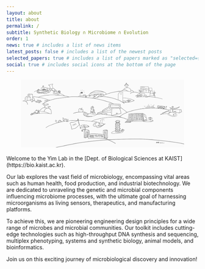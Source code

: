 ```yaml
---
layout: about
title: about
permalink: /
subtitle: Synthetic Biology ∩ Microbiome ∩ Evolution
order: 1
news: true # includes a list of news items
latest_posts: false # includes a list of the newest posts
selected_papers: true # includes a list of papers marked as "selected={true}"
social: true # includes social icons at the bottom of the page
---
```


<center><img src="../assets/img/kaist_image.png" width="85%" height="85%"/></center>

<br>
Welcome to the Yim Lab in the [Dept. of Biological Sciences at KAIST](https://bio.kaist.ac.kr).

Our lab explores the vast field of microbiology, encompassing vital areas such as human health, food production, and industrial biotechnology. We are dedicated to unraveling the genetic and microbial components influencing microbiome processes, with the ultimate goal of harnessing microorganisms as living sensors, therapeutics, and manufacturing platforms.

To achieve this, we are pioneering engineering design principles for a wide range of microbes and microbial communities. Our toolkit includes cutting-edge technologies such as high-throughput DNA synthesis and sequencing, multiplex phenotyping, systems and synthetic biology, animal models, and bioinformatics.

Join us on this exciting journey of microbiological discovery and innovation!
<br>
<br>
